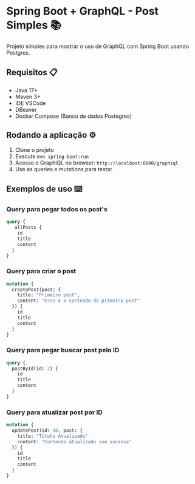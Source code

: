 # Spring Boot + GraphQL - Post Simples 📚

Projeto simples para mostrar o uso de GraphQL com Spring Boot usando Postgres.

## Requisitos 📋

- Java 17+
- Maven 3+
- IDE VSCode
- DBeaver
- Docker Compose (Banco de dados Postegres)

## Rodando a aplicação ⚙️

1. Clone o projeto
2. Execute `mvn spring-boot:run`
3. Acesse o GraphiQL no browser: `http://localhost:8080/graphiql`
4. Use as queries e mutations para testar

## Exemplos de uso ⌨️

### Query para pegar todos os post's
   
```graphql
query {
   allPosts {
    id
    title
    content
  }
}
```

### Query para criar o post
```graphql
mutation {
  createPost(post: {
    title: "Primeiro post",
    content: "Esse é o conteúdo do primeiro post"
  }) {
    id
    title
    content
  }
}
```
   
### Query para pegar buscar post pelo ID
```graphql
query {
  postById(id: 2) {
    id
    title
    content
  }
}
```
   
### Query para atualizar post por ID
```graphql
mutation {
  updatePost(id: 10, post: {
    title: "Título Atualizado"
    content: "Conteúdo atualizado com sucesso"
  }) {
    id
    title
    content
  }
}
```

